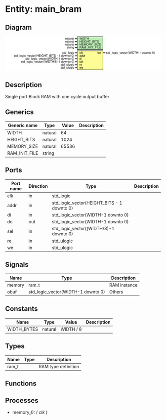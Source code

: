 # Entity: main_bram
## Diagram
![Diagram](main_bram.svg "Diagram")
## Description
Single port Block RAM with one cycle output buffer
## Generics
| Generic name  | Type    | Value | Description |
| ------------- | ------- | ----- | ----------- |
| WIDTH         | natural | 64    |             |
| HEIGHT_BITS   | natural | 1024  |             |
| MEMORY_SIZE   | natural | 65536 |             |
| RAM_INIT_FILE | string  |       |             |
## Ports
| Port name | Direction | Type                                       | Description |
| --------- | --------- | ------------------------------------------ | ----------- |
| clk       | in        | std_logic                                  |             |
| addr      | in        | std_logic_vector(HEIGHT_BITS - 1 downto 0) |             |
| di        | in        | std_logic_vector(WIDTH-1 downto 0)         |             |
| do        | out       | std_logic_vector(WIDTH-1 downto 0)         |             |
| sel       | in        | std_logic_vector((WIDTH/8)-1 downto 0)     |             |
| re        | in        | std_ulogic                                 |             |
| we        | in        | std_ulogic                                 |             |
## Signals
| Name   | Type                               | Description  |
| ------ | ---------------------------------- | ------------ |
| memory | ram_t                              | RAM instance |
| obuf   | std_logic_vector(WIDTH-1 downto 0) | Others       |
## Constants
| Name        | Type    | Value      | Description |
| ----------- | ------- | ---------- | ----------- |
| WIDTH_BYTES | natural |  WIDTH / 8 |             |
## Types
| Name  | Type | Description         |
| ----- | ---- | ------------------- |
| ram_t |      | RAM type definition |
## Functions
## Processes
- memory_0: _( clk )_

